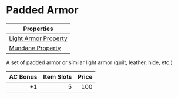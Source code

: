 # Padded Armor

| Properties                                                                |
| ------------------------------------------------------------------------- |
| [Light Armor Property](../../Armor%20Properties/Light%20Armor%20Property.md) |
| [Mundane Property](../../Material%20Properties/Mundane%20Property.md)  |

A set of padded armor or similar light armor (quilt, leather, hide, etc.)

| AC Bonus | Item Slots | Price |
| -------: | ---------: | ----: |
|       +1 |          5 |   100 |
